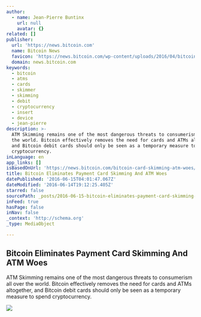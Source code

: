 ```yaml
---
author:
  - name: Jean-Pierre Buntinx
    url: null
    avatar: {}
related: []
publisher:
  url: 'https://news.bitcoin.com'
  name: Bitcoin News
  favicon: 'https://news.bitcoin.com/wp-content/uploads/2016/04/bitcoin_fav.png'
  domain: news.bitcoin.com
keywords:
  - bitcoin
  - atms
  - cards
  - skimmer
  - skimming
  - debit
  - cryptocurrency
  - insert
  - device
  - jean-pierre
description: >-
  ATM Skimming remains one of the most dangerous threats to consumerism all over
  the world. Bitcoin effectively removes the need for cards and ATMs altogether,
  and Bitcoin debit cards should only be seen as a temporary measure to spend
  cryptocurrency.
inLanguage: en
app_links: []
isBasedOnUrl: 'https://news.bitcoin.com/bitcoin-card-skimming-atm-woes/'
title: Bitcoin Eliminates Payment Card Skimming And ATM Woes
datePublished: '2016-06-15T04:01:47.067Z'
dateModified: '2016-06-14T19:12:25.405Z'
starred: false
sourcePath: _posts/2016-06-15-bitcoin-eliminates-payment-card-skimming-and-atm-woes.md
inFeed: true
hasPage: false
inNav: false
_context: 'http://schema.org'
_type: MediaObject

---
```

<article style=""><h1>Bitcoin Eliminates Payment Card Skimming And ATM Woes</h1><p>ATM Skimming remains one of the most dangerous threats to consumerism all over the world. Bitcoin effectively removes the need for cards and ATMs altogether, and Bitcoin debit cards should only be seen as a temporary measure to spend cryptocurrency.</p><img src="https://news.bitcoin.com/wp-content/uploads/2016/06/shutterstock_181735325-e1465894873367.jpg" /></article>
